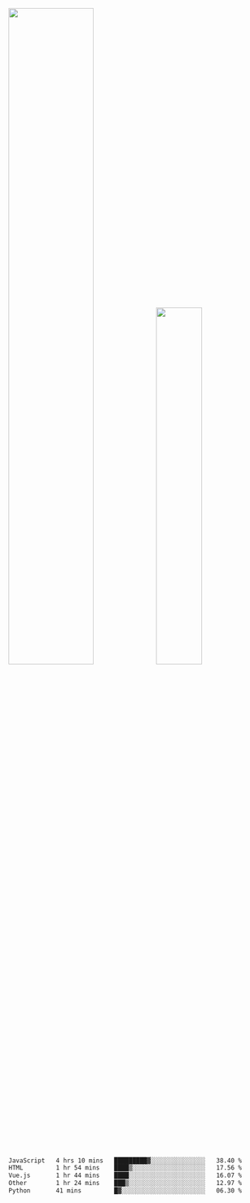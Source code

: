 <img align="" width="57.5%" src="https://github-readme-stats.vercel.app/api?username=Dream4ever&hide_title=true&hide_border=true&count_private=true&show_icons=true&include_all_commits=true&line_height=21" /><img align="" width="42.4%" src="https://github-readme-stats.vercel.app/api/top-langs/?username=Dream4ever&hide_title=true&count_private=true&show_icons=true&langs_count=6&hide_border=true&layout=compact" />

<!--START_SECTION:waka-->

```txt
JavaScript   4 hrs 10 mins   █████████▓░░░░░░░░░░░░░░░   38.40 %
HTML         1 hr 54 mins    ████▒░░░░░░░░░░░░░░░░░░░░   17.56 %
Vue.js       1 hr 44 mins    ████░░░░░░░░░░░░░░░░░░░░░   16.07 %
Other        1 hr 24 mins    ███▒░░░░░░░░░░░░░░░░░░░░░   12.97 %
Python       41 mins         █▓░░░░░░░░░░░░░░░░░░░░░░░   06.30 %
```

<!--END_SECTION:waka-->
